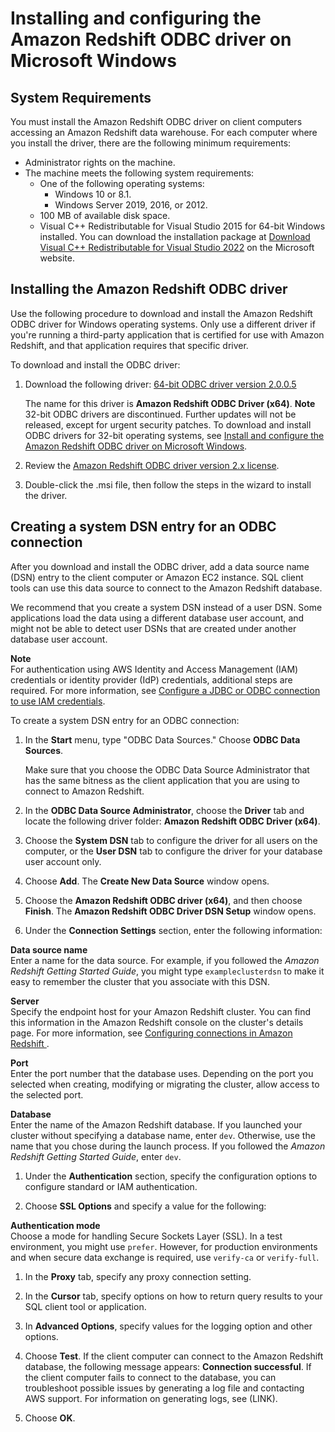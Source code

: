 # Installing and configuring the Amazon Redshift ODBC driver on Microsoft Windows<a name="odbc20-install-config-win"></a>

## System Requirements<a name="odbc20-system-requirements-win"></a>

You must install the Amazon Redshift ODBC driver on client computers accessing an Amazon Redshift data warehouse\. For each computer where you install the driver, there are the following minimum requirements: 
+ Administrator rights on the machine\. 
+ The machine meets the following system requirements:
  + One of the following operating systems:
    + Windows 10 or 8\.1\.
    + Windows Server 2019, 2016, or 2012\.
  + 100 MB of available disk space\.
  + Visual C\+\+ Redistributable for Visual Studio 2015 for 64\-bit Windows installed\. You can download the installation package at [ Download Visual C\+\+ Redistributable for Visual Studio 2022](https://visualstudio.microsoft.com/downloads/#microsoft-visual-c-redistributable-for-visual-studio-2022) on the Microsoft website\.

## Installing the Amazon Redshift ODBC driver<a name="odbc20-install-win"></a>

Use the following procedure to download and install the Amazon Redshift ODBC driver for Windows operating systems\. Only use a different driver if you're running a third\-party application that is certified for use with Amazon Redshift, and that application requires that specific driver\.

To download and install the ODBC driver: 

1. Download the following driver: [64\-bit ODBC driver version 2\.0\.0\.5](https://s3.amazonaws.com/redshift-downloads/drivers/odbc/2.0.0.5/AmazonRedshiftODBC64-2.0.0.5.msi) 

   The name for this driver is **Amazon Redshift ODBC Driver \(x64\)**\.
**Note**  
32\-bit ODBC drivers are discontinued\. Further updates will not be released, except for urgent security patches\. To download and install ODBC drivers for 32\-bit operating systems, see [ Install and configure the Amazon Redshift ODBC driver on Microsoft Windows](https://docs.aws.amazon.com/redshift/latest/mgmt/configure-odbc-connection.html#install-odbc-driver-windows)\.

1. Review the [ Amazon Redshift ODBC driver version 2\.x license](https://github.com/aws/amazon-redshift-odbc-driver/blob/master/LICENSE)\.

1. Double\-click the \.msi file, then follow the steps in the wizard to install the driver\.

## Creating a system DSN entry for an ODBC connection<a name="odbc20-dsn-win"></a>

After you download and install the ODBC driver, add a data source name \(DSN\) entry to the client computer or Amazon EC2 instance\. SQL client tools can use this data source to connect to the Amazon Redshift database\. 

We recommend that you create a system DSN instead of a user DSN\. Some applications load the data using a different database user account, and might not be able to detect user DSNs that are created under another database user account\.

**Note**  
For authentication using AWS Identity and Access Management \(IAM\) credentials or identity provider \(IdP\) credentials, additional steps are required\. For more information, see [ Configure a JDBC or ODBC connection to use IAM credentials](https://docs.aws.amazon.com/redshift/latest/mgmt/generating-iam-credentials-configure-jdbc-odbc.html)\.

To create a system DSN entry for an ODBC connection:

1. In the **Start** menu, type "ODBC Data Sources\." Choose **ODBC Data Sources**\.

   Make sure that you choose the ODBC Data Source Administrator that has the same bitness as the client application that you are using to connect to Amazon Redshift\. 

1. In the **ODBC Data Source Administrator**, choose the **Driver** tab and locate the following driver folder: **Amazon Redshift ODBC Driver \(x64\)**\.

1. Choose the **System DSN** tab to configure the driver for all users on the computer, or the **User DSN** tab to configure the driver for your database user account only\.

1. Choose **Add**\. The **Create New Data Source** window opens\.

1. Choose the **Amazon Redshift ODBC driver \(x64\)**, and then choose **Finish**\. The **Amazon Redshift ODBC Driver DSN Setup** window opens\.

1. Under the **Connection Settings** section, enter the following information: 

**Data source name**  
 Enter a name for the data source\. For example, if you followed the *Amazon Redshift Getting Started Guide*, you might type `exampleclusterdsn` to make it easy to remember the cluster that you associate with this DSN\. 

**Server**  
 Specify the endpoint host for your Amazon Redshift cluster\. You can find this information in the Amazon Redshift console on the cluster's details page\. For more information, see [ Configuring connections in Amazon Redshift ](https://docs.aws.amazon.com/redshift/latest/mgmt/configuring-connections.html)\. 

**Port**  
 Enter the port number that the database uses\. Depending on the port you selected when creating, modifying or migrating the cluster, allow access to the selected port\.  

**Database**  
 Enter the name of the Amazon Redshift database\. If you launched your cluster without specifying a database name, enter `dev`\. Otherwise, use the name that you chose during the launch process\. If you followed the *Amazon Redshift Getting Started Guide*, enter `dev`\. 

1. Under the **Authentication** section, specify the configuration options to configure standard or IAM authentication\. 

1. Choose **SSL Options** and specify a value for the following:

**Authentication mode**  
Choose a mode for handling Secure Sockets Layer \(SSL\)\. In a test environment, you might use `prefer`\. However, for production environments and when secure data exchange is required, use `verify-ca` or `verify-full`\.

1.  In the **Proxy** tab, specify any proxy connection setting\. 

1. In the **Cursor** tab, specify options on how to return query results to your SQL client tool or application\. 

1. In **Advanced Options**, specify values for the logging option and other options\. 

1. Choose **Test**\. If the client computer can connect to the Amazon Redshift database, the following message appears: **Connection successful**\. If the client computer fails to connect to the database, you can troubleshoot possible issues by generating a log file and contacting AWS support\. For information on generating logs, see \(LINK\)\. 

1.  Choose **OK**\. 